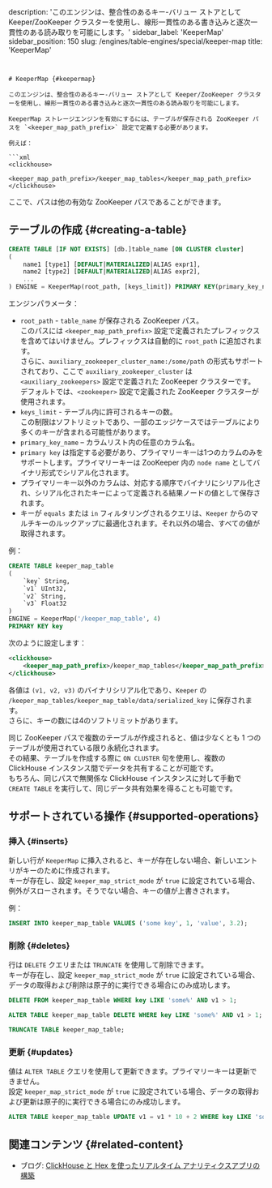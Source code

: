 description: 'このエンジンは、整合性のあるキー-バリュー ストアとして Keeper/ZooKeeper クラスターを使用し、線形一貫性のある書き込みと逐次一貫性のある読み取りを可能にします。'
sidebar_label: 'KeeperMap'
sidebar_position: 150
slug: /engines/table-engines/special/keeper-map
title: 'KeeperMap'
```


# KeeperMap {#keepermap}

このエンジンは、整合性のあるキー-バリュー ストアとして Keeper/ZooKeeper クラスターを使用し、線形一貫性のある書き込みと逐次一貫性のある読み取りを可能にします。

KeeperMap ストレージエンジンを有効にするには、テーブルが保存される ZooKeeper パスを `<keeper_map_path_prefix>` 設定で定義する必要があります。

例えば：

```xml
<clickhouse>
    <keeper_map_path_prefix>/keeper_map_tables</keeper_map_path_prefix>
</clickhouse>
```

ここで、パスは他の有効な ZooKeeper パスであることができます。

## テーブルの作成 {#creating-a-table}

```sql
CREATE TABLE [IF NOT EXISTS] [db.]table_name [ON CLUSTER cluster]
(
    name1 [type1] [DEFAULT|MATERIALIZED|ALIAS expr1],
    name2 [type2] [DEFAULT|MATERIALIZED|ALIAS expr2],
    ...
) ENGINE = KeeperMap(root_path, [keys_limit]) PRIMARY KEY(primary_key_name)
```

エンジンパラメータ：

- `root_path` - `table_name` が保存される ZooKeeper パス。  
このパスには `<keeper_map_path_prefix>` 設定で定義されたプレフィックスを含めてはいけません。プレフィックスは自動的に `root_path` に追加されます。  
さらに、`auxiliary_zookeeper_cluster_name:/some/path` の形式もサポートされており、ここで `auxiliary_zookeeper_cluster` は `<auxiliary_zookeepers>` 設定で定義された ZooKeeper クラスターです。  
デフォルトでは、`<zookeeper>` 設定で定義された ZooKeeper クラスターが使用されます。
- `keys_limit` - テーブル内に許可されるキーの数。  
この制限はソフトリミットであり、一部のエッジケースではテーブルにより多くのキーが含まれる可能性があります。
- `primary_key_name` – カラムリスト内の任意のカラム名。
- `primary key` は指定する必要があり、プライマリーキーは1つのカラムのみをサポートします。プライマリーキーは ZooKeeper 内の `node name` としてバイナリ形式でシリアル化されます。 
- プライマリーキー以外のカラムは、対応する順序でバイナリにシリアル化され、シリアル化されたキーによって定義される結果ノードの値として保存されます。
- キーが `equals` または `in` フィルタリングされるクエリは、`Keeper` からのマルチキーのルックアップに最適化されます。それ以外の場合、すべての値が取得されます。

例：

```sql
CREATE TABLE keeper_map_table
(
    `key` String,
    `v1` UInt32,
    `v2` String,
    `v3` Float32
)
ENGINE = KeeperMap('/keeper_map_table', 4)
PRIMARY KEY key
```

次のように設定します：

```xml
<clickhouse>
    <keeper_map_path_prefix>/keeper_map_tables</keeper_map_path_prefix>
</clickhouse>
```

各値は `(v1, v2, v3)` のバイナリシリアル化であり、`Keeper` の `/keeper_map_tables/keeper_map_table/data/serialized_key` に保存されます。  
さらに、キーの数には4のソフトリミットがあります。

同じ ZooKeeper パスで複数のテーブルが作成されると、値は少なくとも 1 つのテーブルが使用されている限り永続化されます。  
その結果、テーブルを作成する際に `ON CLUSTER` 句を使用し、複数の ClickHouse インスタンス間でデータを共有することが可能です。  
もちろん、同じパスで無関係な ClickHouse インスタンスに対して手動で `CREATE TABLE` を実行して、同じデータ共有効果を得ることも可能です。

## サポートされている操作 {#supported-operations}

### 挿入 {#inserts}

新しい行が `KeeperMap` に挿入されると、キーが存在しない場合、新しいエントリがキーのために作成されます。  
キーが存在し、設定 `keeper_map_strict_mode` が `true` に設定されている場合、例外がスローされます。そうでない場合、キーの値が上書きされます。

例：

```sql
INSERT INTO keeper_map_table VALUES ('some key', 1, 'value', 3.2);
```

### 削除 {#deletes}

行は `DELETE` クエリまたは `TRUNCATE` を使用して削除できます。  
キーが存在し、設定 `keeper_map_strict_mode` が `true` に設定されている場合、データの取得および削除は原子的に実行できる場合にのみ成功します。

```sql
DELETE FROM keeper_map_table WHERE key LIKE 'some%' AND v1 > 1;
```

```sql
ALTER TABLE keeper_map_table DELETE WHERE key LIKE 'some%' AND v1 > 1;
```

```sql
TRUNCATE TABLE keeper_map_table;
```

### 更新 {#updates}

値は `ALTER TABLE` クエリを使用して更新できます。プライマリーキーは更新できません。  
設定 `keeper_map_strict_mode` が `true` に設定されている場合、データの取得および更新は原子的に実行できる場合にのみ成功します。

```sql
ALTER TABLE keeper_map_table UPDATE v1 = v1 * 10 + 2 WHERE key LIKE 'some%' AND v3 > 3.1;
```

## 関連コンテンツ {#related-content}

- ブログ: [ClickHouse と Hex を使ったリアルタイム アナリティクスアプリの構築](https://clickhouse.com/blog/building-real-time-applications-with-clickhouse-and-hex-notebook-keeper-engine)
